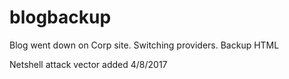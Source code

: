 # blogbackup
Blog went down on Corp site. Switching providers. Backup HTML

Netshell attack vector added 4/8/2017
